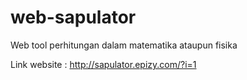 # web-sapulator
Web tool perhitungan dalam matematika ataupun fisika

Link website : http://sapulator.epizy.com/?i=1
